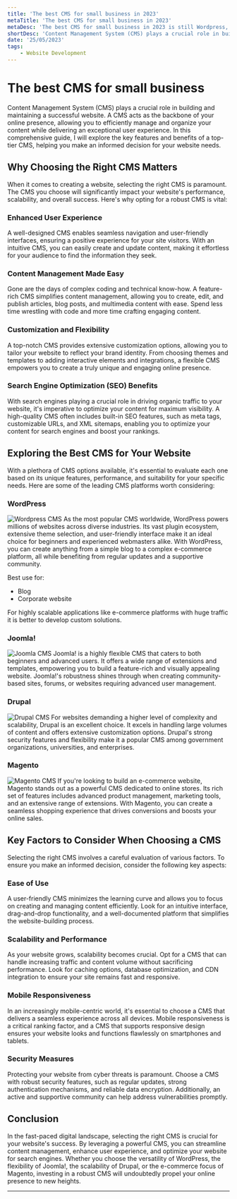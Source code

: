 ```yaml
---
title: 'The best CMS for small business in 2023'
metaTitle: 'The best CMS for small business in 2023'
metaDesc: 'The best CMS for small business in 2023 is still Wordpress, CMS controls 45% of all the websites around the world. Perfectly fits for using as a blog or corporate website.'
shortDesc: 'Content Management System (CMS) plays a crucial role in building and maintaining a successful website.'
date: '25/05/2023'
tags: 
    - Website Development
---
```

# The best CMS for small business

Content Management System (CMS) plays a crucial role in building and maintaining a successful website. A CMS acts as the backbone of your online presence, allowing you to efficiently manage and organize your content while delivering an exceptional user experience. In this comprehensive guide, I will explore the key features and benefits of a top-tier CMS, helping you make an informed decision for your website needs.

## Why Choosing the Right CMS Matters
When it comes to creating a website, selecting the right CMS is paramount. The CMS you choose will significantly impact your website's performance, scalability, and overall success. Here's why opting for a robust CMS is vital:

### Enhanced User Experience
A well-designed CMS enables seamless navigation and user-friendly interfaces, ensuring a positive experience for your site visitors. With an intuitive CMS, you can easily create and update content, making it effortless for your audience to find the information they seek.

### Content Management Made Easy
Gone are the days of complex coding and technical know-how. A feature-rich CMS simplifies content management, allowing you to create, edit, and publish articles, blog posts, and multimedia content with ease. Spend less time wrestling with code and more time crafting engaging content.

### Customization and Flexibility
A top-notch CMS provides extensive customization options, allowing you to tailor your website to reflect your brand identity. From choosing themes and templates to adding interactive elements and integrations, a flexible CMS empowers you to create a truly unique and engaging online presence.

### Search Engine Optimization (SEO) Benefits
With search engines playing a crucial role in driving organic traffic to your website, it's imperative to optimize your content for maximum visibility. A high-quality CMS often includes built-in SEO features, such as meta tags, customizable URLs, and XML sitemaps, enabling you to optimize your content for search engines and boost your rankings.

## Exploring the Best CMS for Your Website
With a plethora of CMS options available, it's essential to evaluate each one based on its unique features, performance, and suitability for your specific needs. Here are some of the leading CMS platforms worth considering:

### WordPress
![Wordpress CMS](https://images.pexels.com/photos/265667/pexels-photo-265667.jpeg?auto=compress&cs=tinysrgb&w=1260&h=750&dpr=1)
As the most popular CMS worldwide, WordPress powers millions of websites across diverse industries. Its vast plugin ecosystem, extensive theme selection, and user-friendly interface make it an ideal choice for beginners and experienced webmasters alike. With WordPress, you can create anything from a simple blog to a complex e-commerce platform, all while benefiting from regular updates and a supportive community. 

Best use for:

- Blog
- Corporate website

For highly scalable applications like e-commerce platforms with huge traffic it is better to develop custom solutions.

### Joomla!
![Joomla CMS](https://joomlaportal.ru/images/buffer_2631881.png)
Joomla! is a highly flexible CMS that caters to both beginners and advanced users. It offers a wide range of extensions and templates, empowering you to build a feature-rich and visually appealing website. Joomla!'s robustness shines through when creating community-based sites, forums, or websites requiring advanced user management.

### Drupal
![Drupal CMS](https://documentacionhoy.com/sites/default/files/2018-09/drupal.jpg)
For websites demanding a higher level of complexity and scalability, Drupal is an excellent choice. It excels in handling large volumes of content and offers extensive customization options. Drupal's strong security features and flexibility make it a popular CMS among government organizations, universities, and enterprises.

### Magento
![Magento CMS](https://cm.magefan.com/wysiwyg/magento-2-products.png)
If you're looking to build an e-commerce website, Magento stands out as a powerful CMS dedicated to online stores. Its rich set of features includes advanced product management, marketing tools, and an extensive range of extensions. With Magento, you can create a seamless shopping experience that drives conversions and boosts your online sales.

## Key Factors to Consider When Choosing a CMS
Selecting the right CMS involves a careful evaluation of various factors. To ensure you make an informed decision, consider the following key aspects:

### Ease of Use
A user-friendly CMS minimizes the learning curve and allows you to focus on creating and managing content efficiently. Look for an intuitive interface, drag-and-drop functionality, and a well-documented platform that simplifies the website-building process.

### Scalability and Performance
As your website grows, scalability becomes crucial. Opt for a CMS that can handle increasing traffic and content volume without sacrificing performance. Look for caching options, database optimization, and CDN integration to ensure your site remains fast and responsive.

### Mobile Responsiveness
In an increasingly mobile-centric world, it's essential to choose a CMS that delivers a seamless experience across all devices. Mobile responsiveness is a critical ranking factor, and a CMS that supports responsive design ensures your website looks and functions flawlessly on smartphones and tablets.

### Security Measures
Protecting your website from cyber threats is paramount. Choose a CMS with robust security features, such as regular updates, strong authentication mechanisms, and reliable data encryption. Additionally, an active and supportive community can help address vulnerabilities promptly.

## Conclusion
In the fast-paced digital landscape, selecting the right CMS is crucial for your website's success. By leveraging a powerful CMS, you can streamline content management, enhance user experience, and optimize your website for search engines. Whether you choose the versatility of WordPress, the flexibility of Joomla!, the scalability of Drupal, or the e-commerce focus of Magento, investing in a robust CMS will undoubtedly propel your online presence to new heights.



***
